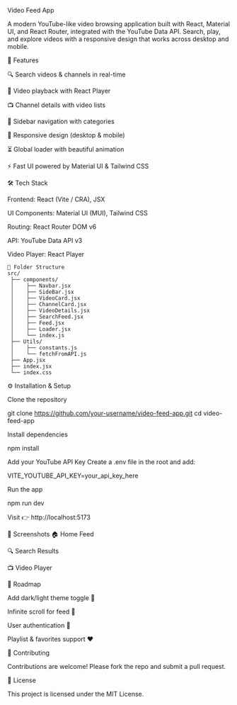 Video Feed App

A modern YouTube-like video browsing application built with React, Material UI, and React Router, integrated with the YouTube Data API.
Search, play, and explore videos with a responsive design that works across desktop and mobile.

🚀 Features

🔍 Search videos & channels in real-time

🎥 Video playback with React Player

📺 Channel details with video lists

📂 Sidebar navigation with categories

📱 Responsive design (desktop & mobile)

⏳ Global loader with beautiful animation

⚡ Fast UI powered by Material UI & Tailwind CSS

🛠️ Tech Stack

Frontend: React (Vite / CRA), JSX

UI Components: Material UI (MUI), Tailwind CSS

Routing: React Router DOM v6

API: YouTube Data API v3

Video Player: React Player
```
📂 Folder Structure
src/
 ├── components/
 │    ├── Navbar.jsx
 │    ├── SideBar.jsx
 │    ├── VideoCard.jsx
 │    ├── ChannelCard.jsx
 │    ├── VideoDetails.jsx
 │    ├── SearchFeed.jsx
 │    ├── Feed.jsx
 │    ├── Loader.jsx
 │    └── index.js
 ├── Utils/
 │    ├── constants.js
 │    └── fetchFromAPI.js
 ├── App.jsx
 ├── index.jsx
 └── index.css

 ```

⚙️ Installation & Setup

Clone the repository

git clone https://github.com/your-username/video-feed-app.git
cd video-feed-app


Install dependencies

npm install


Add your YouTube API Key
Create a .env file in the root and add:

VITE_YOUTUBE_API_KEY=your_api_key_here


Run the app

npm run dev


Visit 👉 http://localhost:5173

📸 Screenshots
🏠 Home Feed

🔍 Search Results

📺 Video Player

🚧 Roadmap

 Add dark/light theme toggle 🌙

 Infinite scroll for feed 🔄

 User authentication 👤

 Playlist & favorites support ❤️

🤝 Contributing

Contributions are welcome! Please fork the repo and submit a pull request.

📜 License

This project is licensed under the MIT License.